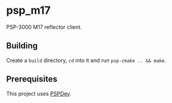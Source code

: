 # psp_m17
PSP-3000 M17 reflector client. 

## Building
Create a `build` directory, `cd` into it and run `psp-cmake .. && make`.

## Prerequisites
This project uses [PSPDev](https://github.com/pspdev).
